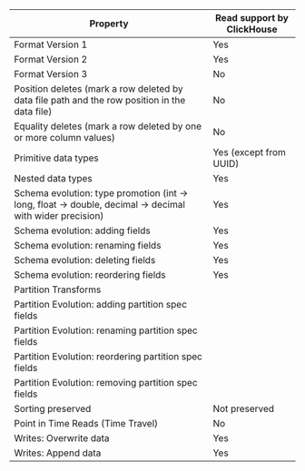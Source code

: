 | Property                                                                                                 | Read support by ClickHouse |
| -------------------------------------------------------------------------------------------------------- | -------------------------- |
| Format Version 1                                                                                         | Yes                        |
| Format Version 2                                                                                         | Yes                        |
| Format Version 3                                                                                         | No                         |
| Position deletes (mark a row deleted by data file path and the row position in the data file)            | No                         |
| Equality deletes (mark a row deleted by one or more column values)                                       | No                         |
| Primitive data types                                                                                     | Yes (except from UUID)     |
| Nested data types                                                                                        | Yes                        |
| Schema evolution: type promotion (int -> long, float -> double, decimal -> decimal with wider precision) |       Yes                  |
| Schema evolution: adding fields                                                                          | Yes                        |
| Schema evolution: renaming fields                                                                        | Yes                        |
| Schema evolution: deleting fields                                                                        | Yes                        |
| Schema evolution: reordering fields                                                                      | Yes                        |
| Partition Transforms                                                                                     |                            |
| Partition Evolution: adding partition spec fields                                                        |                            |
| Partition Evolution: renaming partition spec fields                                                      |                            |
| Partition Evolution: reordering partition spec fields                                                    |                            |
| Partition Evolution: removing partition spec fields                                                      |                            |
| Sorting preserved                                                                                        |        Not preserved       |
| Point in Time Reads (Time Travel)                                                                        | No                         |
| Writes: Overwrite data                                                                                   | Yes                        |
| Writes: Append data                                                                                      | Yes                        |
